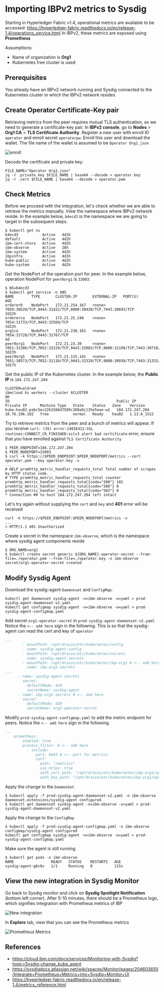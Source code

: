 # Importing IBPv2 metrics to Sysdig

Starting in Hyperledger Fabric v1.4, operational metrics are available to be accessed: <https://hyperledger-fabric.readthedocs.io/en/release-1.4/operations_service.html> In IBPv2, these metrics are exposed using **Prometheus**

Assumptions:

* Name of organization is **Org1**
* Kubernetes free cluster is used

## Prerequisites

You already have an IBPv2 network running and Sysdig connected to the Kubernetes cluster in which the IBPv2 network resides

## Create Operator Certificate-Key pair

Retrieving metrics from the peer requires mutual TLS authentication, so we need to generate a certificate-key pair. In **IBPv2 console**, go to **Nodes** > **Org1 CA** > **TLS Certificate Authority**. Register a new user with enroll ID `operator` and enroll secret `operatorpw`. Enroll this user and download the wallet. The file name of the wallet is assumed to be `Operator Org1.json`

![enroll](images/pic1.png)

Decode the certificate and private key:

```console
FILE_NAME="Operator Org1.json"
jq -r .private_key $FILE_NAME | base64 --decode > operator.key
jq -r .cert $FILE_NAME | base64 --decode > operator.pem
```

## Check Metrics

Before we proceed with the integration, let's check whether we are able to retrieve the metrics manually. View the namespace where IBPv2 network reside. In the example below, `b4ecd3` is the namespace we are going to target in the subsequent steps.

```console
$ kubectl get ns
b4ecd3           Active   4d1h
default          Active   4d2h
ibm-cert-store   Active   4d2h
ibm-observe      Active   20h
ibm-system       Active   4d2h
ibpinfra         Active   4d1h
kube-public      Active   4d2h
kube-system      Active   4d2h
```

Get the NodePort of the operation port for peer. In the example below, operation NodePort for `peer0org1` is `32003`:

```console
$ NS=b4ecd3
$ kubectl get service -n $NS
NAME        TYPE       CLUSTER-IP       EXTERNAL-IP   PORT(S)                                                                      AGE
orderer0    NodePort   172.21.254.167   <none>        7050:30520/TCP,8443:31422/TCP,8080:30420/TCP,7443:30693/TCP                  3d22h
ordererca   NodePort   172.21.25.240    <none>        7054:31733/TCP,9443:32569/TCP                                                3d22h
org1ca      NodePort   172.21.230.161   <none>        7054:32720/TCP,9443:31767/TCP                                                4d
peer0org1   NodePort   172.21.23.30     <none>        7051:31306/TCP,7052:32229/TCP,9443:32003/TCP,8080:31109/TCP,7443:30710/TCP   3d23h
peer0org5   NodePort   172.21.125.141   <none>        7051:30573/TCP,7052:31110/TCP,9443:32320/TCP,8080:30038/TCP,7443:31315/TCP   3d17h
```

Get the public IP of the Kubernetes cluster. In the example below, the **Public IP** is `184.172.247.204`

```console
CLUSTER=aldred
ibmcloud ks workers --cluster $CLUSTER
OK
ID                                                 Public IP         Private IP      Machine Type   State    Status   Zone    Version
kube-hou02-pabc5ec22b156647589c380a9c135e5eae-w1   184.172.247.204   10.76.196.182   free           normal   Ready    hou02   1.13.6_1522
```

Try to retrieve metrics from the peer and a bunch of metrics will appear. If you receive `curl: (35) error:1401E412:SSL routines:CONNECT_CR_FINISHED:sslv3 alert bad certificate` error, ensure that you have enrolled against `TLS Certificate Authority`

```console
$ PEER_ENDPOINT=184.172.247.204
$ PEER_NODEPORT=32003
$ curl -k https://$PEER_ENDPOINT:$PEER_NODEPORT/metrics --cert operator.pem --key operator.key -v
...
# HELP promhttp_metric_handler_requests_total Total number of scrapes by HTTP status code.
# TYPE promhttp_metric_handler_requests_total counter
promhttp_metric_handler_requests_total{code="200"} 101
promhttp_metric_handler_requests_total{code="500"} 0
promhttp_metric_handler_requests_total{code="503"} 0
* Connection #0 to host 184.172.247.204 left intact
```

Let's try again without supplying the `cert` and `key` and **401** error will be received

```console
curl -k https://$PEER_ENDPOINT:$PEER_NODEPORT/metrics -v
...
< HTTP/1.1 401 Unauthorized
```

Create a secret in the namespace `ibm-observe`, which is the namespace where sysdig agent components reside

```console
$ ORG_NAME=org1
$ kubectl create secret generic ${ORG_NAME}-operator-secret --from-file=./operator.pem --from-file=./operator.key -n ibm-observe
secret/org1-operator-secret created
```

## Modify Sysdig Agent

Download the sysdig-agent `Daemonset` and `ConfigMap`:

```console
kubectl get daemonset sysdig-agent -n=ibm-observe -o=yaml > prod-sysdig-agent-daemonset-v2.yaml
kubectl get configmap sysdig-agent -n=ibm-observe -o=yaml > prod-sysdig-agent-configmap.yaml
```

Add secret `org1-operator-secret` in `prod-sysdig-agent-daemonset-v2.yaml`. Notice the `<-- add here` sign in the following. This is so that the sysdig-agent can read the cert and key of `operator`

```yaml
...
        - mountPath: /opt/draios/etc/kubernetes/config
          name: sysdig-agent-config
        - mountPath: /opt/draios/etc/kubernetes/secrets
          name: sysdig-agent-secrets
        - mountPath: /opt/draios/etc/kubernetes/ibp-org1 # <-- add here
          name: ibp-org1-secrets
...
      - name: sysdig-agent-secrets
        secret:
          defaultMode: 420
          secretName: sysdig-agent
      - name: ibp-org1-secrets # <-- add here
        secret:
          defaultMode: 420
          secretName: org1-operator-secret
```

Modify `prod-sysdig-agent-configmap.yaml` to add the metric endpoint for peers.  Notice the `<-- add here` sign in the following.

```yaml
...
    prometheus:
        enabled: true
        process_filter: # <-- add here
          - include:
              port: 9443 # <-- port for metrics
              conf:
                path: "/metrics"
                use_https: true
                auth_cert_path: "/opt/draios/etc/kubernetes/ibp-org1/operator.pem"
                auth_key_path: "/opt/draios/etc/kubernetes/ibp-org1/operator.key"
```

Apply the change to the `DaemonSet`

```console
$ kubectl apply -f prod-sysdig-agent-daemonset-v2.yaml -n ibm-observe
daemonset.extensions/sysdig-agent configured
$ kubectl get daemonset sysdig-agent -n=ibm-observe -o=yaml > prod-sysdig-agent-daemonset-v2.yaml
```

Apply the change to the `ConfigMap`

```console
$ kubectl apply -f prod-sysdig-agent-configmap.yaml -n ibm-observe
configmap/sysdig-agent configured
kubectl get configmap sysdig-agent -n=ibm-observe -o=yaml > prod-sysdig-agent-configmap.yaml
```

Make sure the agent is still running

```console
$ kubectl get pods -n ibm-observe
NAME                 READY   STATUS    RESTARTS   AGE
sysdig-agent-g6c8v   1/1     Running   0          115s
```

## View the new integration in Sysdig Monitor

Go back to Sysdig monitor and click on **Sysdig Spotlight Notification** (bottom left corner). After 5-10 minutes, there should be a Prometheus logo, which signifies integration with Prometheus metrics of IBP

![New integration](images/pic2.png)

In **Explore** tab, view that you can see the Prometheus metrics

![Prometheus Metrics](images/pic3.png)

## References

* <https://cloud.ibm.com/docs/services/Monitoring-with-Sysdig?topic=Sysdig-change_kube_agent>
* <https://sysdigdocs.atlassian.net/wiki/spaces/Monitor/pages/204603650/Integrate+Prometheus+Metrics+into+Sysdig+Monitor+UI>
* <https://hyperledger-fabric.readthedocs.io/en/release-1.4/metrics_reference.html>